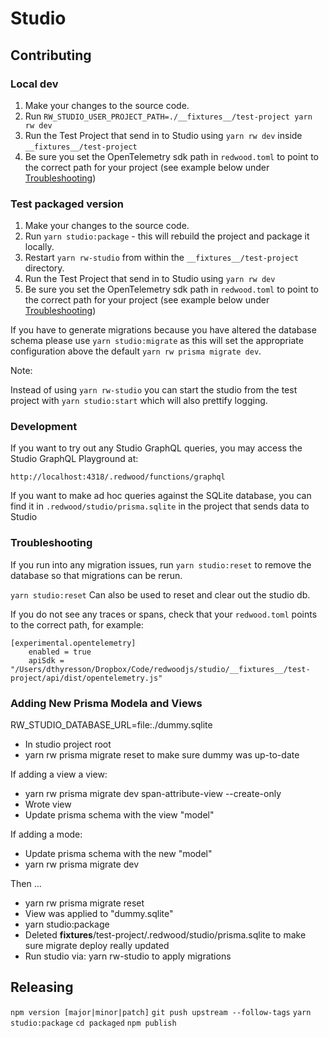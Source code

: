 # Studio

## Contributing

### Local dev
1. Make your changes to the source code.
2. Run `RW_STUDIO_USER_PROJECT_PATH=./__fixtures__/test-project yarn rw dev`
3. Run the Test Project that send in to Studio using `yarn rw dev` inside
  `__fixtures__/test-project`
4. Be sure you set the OpenTelemetry sdk path in `redwood.toml` to point to the
  correct path for your project (see example below under
  [Troubleshooting](#troubleshooting))

### Test packaged version
1. Make your changes to the source code.
2. Run `yarn studio:package` - this will rebuild the project and package it locally.
3. Restart `yarn rw-studio` from within the `__fixtures__/test-project` directory.
4. Run the Test Project that send in to Studio using `yarn rw dev`
5. Be sure you set the OpenTelemetry sdk path in `redwood.toml` to point to the
  correct path for your project (see example below under
  [Troubleshooting](#troubleshooting))

If you have to generate migrations because you have altered the database schema please use `yarn studio:migrate` as this will set the appropriate configuration above the default `yarn rw prisma migrate dev`.

Note:

Instead of using `yarn rw-studio` you can start the studio from the test project with `yarn studio:start` which will also prettify logging.

### Development

If you want to try out any Studio GraphQL queries, you may access the Studio GraphQL Playground at:

`http://localhost:4318/.redwood/functions/graphql`

If you want to make ad hoc queries against the SQLite database, you can find it in `.redwood/studio/prisma.sqlite` in the project that sends data to Studio

### Troubleshooting

If you run into any migration issues, run `yarn studio:reset` to remove the database so that migrations can be rerun.

 `yarn studio:reset` Can also be used to reset and clear out the studio db.

If you do not see any traces or spans, check that your `redwood.toml` points to the correct path, for example:

```
[experimental.opentelemetry]
	enabled = true
	apiSdk = "/Users/dthyresson/Dropbox/Code/redwoodjs/studio/__fixtures__/test-project/api/dist/opentelemetry.js"
```

### Adding New Prisma Modela and Views

RW_STUDIO_DATABASE_URL=file:./dummy.sqlite

* In studio project root
* yarn rw prisma migrate reset to make sure dummy was up-to-date

If adding a view a view:

* yarn rw prisma migrate dev span-attribute-view --create-only
* Wrote view
* Update prisma schema with the view "model"

If adding a mode:

* Update prisma schema with the new "model"
* yarn rw prisma migrate dev

Then ...

* yarn rw prisma migrate reset
* View was applied to "dummy.sqlite"
* yarn studio:package
* Deleted __fixtures__/test-project/.redwood/studio/prisma.sqlite to make sure migrate deploy really updated
* Run studio via: yarn rw-studio to apply migrations


## Releasing

`npm version [major|minor|patch]`
`git push upstream --follow-tags`
`yarn studio:package`
`cd packaged`
`npm publish`
